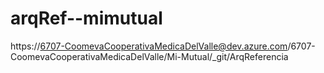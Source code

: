 # arqRef--mimutual
https://6707-CoomevaCooperativaMedicaDelValle@dev.azure.com/6707-CoomevaCooperativaMedicaDelValle/Mi-Mutual/_git/ArqReferencia

